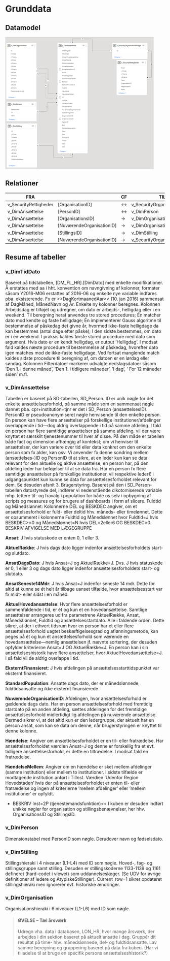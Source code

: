 # Grunddata

## Datamodel
![Power BI-model, grunddata](https://raw.githubusercontent.com/DataOgDigitalisering/dokumentation/master/Images/cube_model_basis.png)

## Relationer

|     FRA                         |                                  |      CF      |     TIL                             |             |     KARDINALITET    |     AKTIV    |
|---------------------------------|----------------------------------|--------------|-------------------------------------|-------------|---------------------|--------------|
|     v_SecurityRettigheder       |     [OrganisationID]             |     ↔        |     v_SecurityOrganisationBridge    |     [ID]    |     *:1             |     J        |
|     v_DimAnsættelse             |     [PersonID]                   |     ↔        |     v_DimPerson                     |     [ID]    |     *:1             |     J        |
|     v_DimAnsættelse             |     [OrganisationsID]            |     →        |     v_DimOrganisation               |     [ID]    |     *:1             |     J        |
|     v_DimAnsættelse             |     [NuværendeOrganisationID]    |     →        |     v_DimOrganisation               |     [ID]    |     *:1             |     N        |
|     v_DimAnsættelse             |     [StillingsID]                |     →        |     v_DimStilling                   |     [ID]    |     *:1             |     J        |
|     v_DimAnsættelse             |     [NuværendeOrganisationID]    |     →        |     v_SecurityOrganisationBridge    |     [ID]    |     *:1             |     J        |


## Resume af tabeller

### v_DimTidDato
Baseret på tidstabellen, [DM_FL_HR].[DimDato] med enkelte modifikationer. Å erstattes med aa i hht. konvention om navngivning af kolonner, formater såsom Y2016-M06 erstattes af 2016-06 og enkelte nye variable indføres pba. eksisterende. Fx er >>DagKortmaanedAar<< (10. jan 2016) sammensat af DagMåned, MånedNavn og År. 
Enkelte ny kolonner beregnes. Kolonnen Arbejdsdag er tilføjet og udregner, om dato er arbejds-, helligdag eller i en weekend. Til beregning heraf anvendes tre stored procedures; Én matcher dato mod kendte og faste helligdage; Én implementerer Gauss algoritme til bestemmelse af påskedag det givne år, hvormed ikke-faste helligdage da kan bestemmes (antal dage efter påske); I den sidste bestemmes, om dato er i en weekend. I praksis kaldes første stored procedure med dato som argument. Hvis dato er en kendt helligdag, er output ’Helligdag’. I modsat fald kaldes næste procedure til bestemmelse af påskedag, hvorefter dato igen matches mod de ikke-faste helligdage. Ved fortsat manglende match kaldes sidste procedure til beregning af, om datoen er en lørdag eller søndag.
Kolonnen Filterdatoer markerer udvalgte nedslagsdatoer såsom ’Den 1. i denne måned’, ’Den 1. i tidligere måneder’, ’I dag’, ’ For 12 måneder siden’ m.fl.  

### v_DimAnsættelse
Tabellen er baseret på SD-tabellen, SD_Person. ID er unik nøgle for det enkelte ansættelsesforhold, på samme måde som en sammensat nøgle dannet pba. cpr+institution+tjnr er det i SD_Person (ansaettelsesID). PersonID er pseudoanonymiseret nøgle henvisende til den enkelte person. En person kan have flere ansættelser på forskellige institutioner/afdelinger overlappende i tid—dog aldrig overlappende i tid på samme afdeling. I fald en person har flere samtidige ansættelser på samme afdeling, vil der være knyttet et særskilt tjenestenummer til hver af disse.
På den måde er tabellen både fact og dimension afhængig af kontekst; om vi henviser til ansættelser, der kan variere over tid eller data konkret om den enkelte person som fx alder, køn osv. Vi anvender fx denne sondring mellem (ansættelses-)ID og PersonID til at sikre, at en leder kun kan se data relevant for den aktuelle og aktive ansættelse, en person har, på den afdeling leder har beføjelser til at se data fra. Har en person fx flere samtidige ansættelser på forskellige institutioner, vil respektive leder€ i udgangspunktet kun kunne se data for ansættelsesforholdet relevant for dem. Se desuden afsnit 3.  Brugerstyring.
Baseret på den i SD_Person-tabellen datostyrede del, indfører vi nedenstående dikotomiserede variable mhp. lettere til- og fravalg i population for både os selv i opbygning af scripts og measures og for brugere af dashboards i form af slicere.
Fuldtid og Månedslønnet: Kolonnerne DEL og BESKDEC angiver, om et ansættelsesforhold er fuld- eller deltid hhv. måneds- eller timelønnet. Dette er opsummeret i kolonnerne Fuldtid og Månedslønnet hvor Fuldtid=J hvis BESKDEC>=0 og Månedslønnet=N hvis DEL=2eller6 OG BESKDEC=0.
BESKRIV AFVIGELSE MED LÆGEGRUPPE

**Ansat**: J hvis statuskode er enten 0, 1 eller 3.

**AktuelRække**: J hvis dags dato ligger indenfor ansættelsesforholdets start- og slutdato.

**AnsatDagsDato**: J hvis Ansat=J og AktuelRække=J. Dvs. J hvis statuskode er 0, 1 eller 3 og dags dato ligger indenfor ansættelsesforholdets start- og slutdato.

**AnsatSeneste14Mdr**: J hvis Ansat=J indenfor seneste 14 mdr. Dette for altid at kunne se ét helt år tilbage uanset tilfælde, hvor ansættelsesstart var fx midt- eller sidst i en måned.

**AktuelHovedansættelse**: Hvor flere ansættelsesforhold er sammenfaldende i tid, er ét og kun et en hovedansættelse.
Samtlige ansættelser arrangeres ud fra parametrene AktuelRække, Ansat, MånedsLønnet, Fuldtid og ansættelsesstartdato. Alle i faldende orden. Dette sikrer, at der i ethvert tidsrum hvor en person har et eller flere ansættelsesforhold uagtet beskæftigelsesgrad og aflønningsmetode, kan peges på ét og kun ét ansættelsesforhold som værende en hovedansættelse—nemlig ansættelsen jf. nævnte sortering, der desuden opfylder kriterierne Ansat=J OG AktuelRække=J.
En person kan i sin ansættelseshistorik have flere ansættelser, hvor AktuelHovedansættelse=J. I så fald vil de aldrig overlappe i tid.

**EksterntFinansieret**: J hvis afdelingen på ansættelsesstarttidspunktet var eksternt finansieret.  

**StandardPopulation**: Ansatte dags dato, der er månedslønnede, fuldtidsansatte og ikke eksternt finansierede.
 
**NuværendeOrganisationID**: Afdelingen, hvor ansættelsesforhold er gældende dags dato. Har en person ansættelsesforhold med fremtidig startdato på en anden afdeling, sættes afdelingen for det fremtidige ansættelsesforhold midlertidigt lig afdelingen på nuværende ansættelse.
Dermed sikrer vi, at det altid kun er den ledergruppe, der aktuelt har en person ansat, som kan se data om denne, når brugerstyringen er knyttet til denne kolonne.

**Hændelse**: Angiver om ansættelsesforholdet er en til- eller fratrædelse. Har ansættelsesforholdet værdien Ansat=J og denne er forskellig fra et evt. tidligere ansættelsesforhold, er dette en tiltrædelse. I modsat fald en fratrædelse.

**HændelseMellem**: Angiver om en hændelse er sket mellem afdelinger (samme institution) eller mellem to institutioner. I sidste tilfælde er modtagende institution anført i TilInst. Værdien ’Udenfor Region Hovedstaden’ hvis der på ansættelsesforholdet er enten til- eller fratrædelse og ingen af kriterierne ’mellem afdelinger’ eller ’mellem institutioner’ er opfyldt.
- BESKRIV Inst=2P (tjenestemandsfunktion)<<
I kuben er desuden indført unikke nøgler for organisation og stillingsbenævnelser, her hhv. OrganisationsID og StillingsID. 


### v_DimPerson
Dimensionstabel med PersonID som nøgle. Derudover navn og fødselsdato.

### v_DimStilling
Stillingshieraki i 4 niveauer (L1-L4) med ID som nøgle. Hoved-, fag- og stillingsgruppe samt stilling.
Desuden er stillingskoderne 1133-1139 og 1161 defineret (hard-codet i viewet) som uddannelseslæger. (Se UDV for øvrige definitioner af ledere og AtypiskeStillinger).
Current_row=1 sikrer opdateret stillingshieraki men ignorerer evt. historiske ændringer.

### v_DimOrganisation
Organisationshieraki i 6 niveauer (L1-L6) med ID som nøgle.



> #### ØVELSE – Tæl årsværk
> Udregn vha. data i databasen, LON_HR, hvor mange årsværk, der arbejdes i din sektion baseret på aktuelt ansatte i dag. 
> Gruppér dit resultat på time- hhv. månedslønnede, del- og fuldtidsansatte.
> Lav samme beregning og gruppering baseret på data fra kuben.
> (Har vi tilladelse til at bruge en specifik persons ansættelseshistorik?)	 


